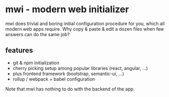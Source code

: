 # mwi - modern web initializer

mwi does trivial and boring initial configuration procedure for you, which all
modern web apps require. Why copy & paste & edit a dozen files when few answers
can do the same job?

## features

- git & npm initialization
- cherry picking setup among popular libraries (react, angular, ...)
- plus frontend framework (bootstrap, semantic-ui, ...)
- rollup / webpack + babel configuration

Note that mwi has nothing to do with the backend of the app.
